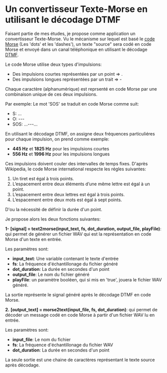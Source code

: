 # Un convertisseur Texte-Morse en utilisant le décodage DTMF

Faisant partie de mes études, je propose comme application un convertisseur Texte-Morse.
Vu le mécanisme sur lequel est basé le [code Morse](https://fr.wikipedia.org/wiki/Code_Morse_international)  (Les 'dots' et les 'dashes'), un texte "source" sera codé en code Morse et envoyé dans un canal téléphonique en utilisant le décodage [DTMF](https://fr.wikipedia.org/wiki/Code_DTMF).

Le code Morse utilise deux types d'impulsions:
- Des impulsions courtes représentées par un point => .
- Des impulsions longues représentées par un trait => -

Chaque caractère (alphanumérique) est reprsenté en code Morse par une combinaison unique de ces deux impulsions.

Par exemple:
Le mot 'SOS' se traduit en code Morse comme suit:
- S: ...
- O: ---
- SOS: ...---...


En utilisant le décodage DTMF, on assigne deux fréquences particuliéres pour chaque impulsion, on prend comme exemple:
- **445 Hz** et **1825 Hz** pour les impulsions courtes
- **556 Hz** et **1996 Hz** pour les impulsions longues

Ces impulsions doivent couler des intervalles de temps fixes.
D'après Wikipedia, le code Morse international respecte les régles suivantes:

1. Un tiret est égal à trois points.
2. L’espacement entre deux éléments d’une même lettre est égal à un point.
3. L’espacement entre deux lettres est égal à trois points.
4. L’espacement entre deux mots est égal à sept points.

D'ou la nécessité de définir la durée d'un point.

Je propose alors les deux fonctions suivantes:

**1-** __**[signal] = text2morse(input_text, fs, dot_duration, output_file, playFile)**__:  qui permet de générer un fichier WAV qui est la représentation en code  Morse d'un texte en entrée.

Les paramètres sont:
- **input_text**: Une variable contenant le texte d'entrée
- **fs**: La fréquence d'échantillonage du fichier généré
- **dot_duration**: La durée en secondes d'un point
- **output_file**: Le nom du fichier généré
- **playFile**: un paramètre booléen, qui si mis en 'true', jouera le fichier WAV généré.

La sortie représente le signal généré après le décodage DTMF en code Morse.

**2.** __**[output_text] = morse2text(input_file, fs, dot_duration)**__: qui permet de décoder un message codé en code Morse à partir d'un fichier WAV lu en entrée.

Les paramètres sont:
- **input_file**: Le nom du fichier 
- **fs**: La fréquence d'échantillonage du fichier WAV
- **dot_duration**: La durée en secondes d'un point

La seule sortie est une chaine de caractères représentant le texte source après décodage.
